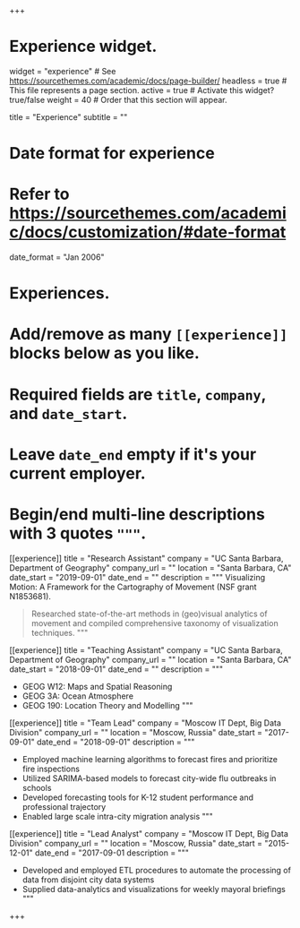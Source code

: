 +++
# Experience widget.
widget = "experience"  # See https://sourcethemes.com/academic/docs/page-builder/
headless = true  # This file represents a page section.
active = true  # Activate this widget? true/false
weight = 40  # Order that this section will appear.

title = "Experience"
subtitle = ""

# Date format for experience
#   Refer to https://sourcethemes.com/academic/docs/customization/#date-format
date_format = "Jan 2006"

# Experiences.
#   Add/remove as many `[[experience]]` blocks below as you like.
#   Required fields are `title`, `company`, and `date_start`.
#   Leave `date_end` empty if it's your current employer.
#   Begin/end multi-line descriptions with 3 quotes `"""`.
[[experience]]
  title = "Research Assistant"
  company = "UC Santa Barbara, Department of Geography"
  company_url = ""
  location = "Santa Barbara, CA"
  date_start = "2019-09-01"
  date_end = ""
  description = """
  Visualizing Motion: A Framework for the Cartography of Movement (NSF grant N1853681).
  > Researched state-of-the-art methods in (geo)visual analytics of movement and compiled
  > comprehensive taxonomy of visualization techniques.
  """

[[experience]]
  title = "Teaching Assistant"
  company = "UC Santa Barbara, Department of Geography"
  company_url = ""
  location = "Santa Barbara, CA"
  date_start = "2018-09-01"
  date_end = ""
  description = """
  * GEOG W12: Maps and Spatial Reasoning 
  * GEOG 3A: Ocean Atmosphere
  * GEOG 190: Location Theory and Modelling
  """

[[experience]]
  title = "Team Lead"
  company = "Moscow IT Dept, Big Data Division"
  company_url = ""
  location = "Moscow, Russia"
  date_start = "2017-09-01"
  date_end = "2018-09-01"
  description = """
  * Employed machine learning algorithms to forecast fires and prioritize fire inspections 
  * Utilized SARIMA-based models to forecast city-wide flu outbreaks in schools
  * Developed forecasting tools for K-12 student performance and professional trajectory
  * Enabled large scale intra-city migration analysis
  """

[[experience]]
  title = "Lead Analyst"
  company = "Moscow IT Dept, Big Data Division"
  company_url = ""
  location = "Moscow, Russia"
  date_start = "2015-12-01"
  date_end = "2017-09-01
  description = """
  * Developed and employed ETL procedures to automate the processing of data from disjoint city data systems
  * Supplied data-analytics and visualizations for weekly mayoral briefings 
  """

+++
